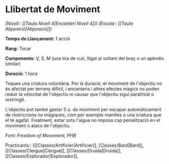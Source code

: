 # Llibertat de Moviment

*(Nivell:: [[Taula Nivell 4|Encanteri Nivell 4]]) (Escola:: [[Taula Abjuració|Abjuració]])*

**Temps de Llançament:** 1 acció

**Rang:** Tocar

**Components:** V, S, M (una tira de cuir, lligat al voltant del braç o un apèndix similar)

**Duració:** 1 hora

Toques una criatura voluntària. Per la duració, el moviment de l'objectiu no és afectat per terreny difícil, i encanteris i altres efectes màgics no poden reduir la velocitat de l'objectiu ni causar que l'objectiu sigui paralitzat o restringit.

L'objectiu pot també gastar 5 u. de moviment per escapar automàticament de restriccions no màgiques, com per exemple manilles o una criatura que el té agafat. Finalment, estar sota l'aigua no imposa cap penalització en el moviment o atacs de l'objectiu.


*Font: Freedom of Movement, PHB*



Practicants:: [[[Classes/Artificier|Artificier]], [Classes/Bard|Bard]], [[Classes/Clergue|Clergue]], [[Classes/Druida|Druida]], [[Classes/Explorador|Explorador]], 